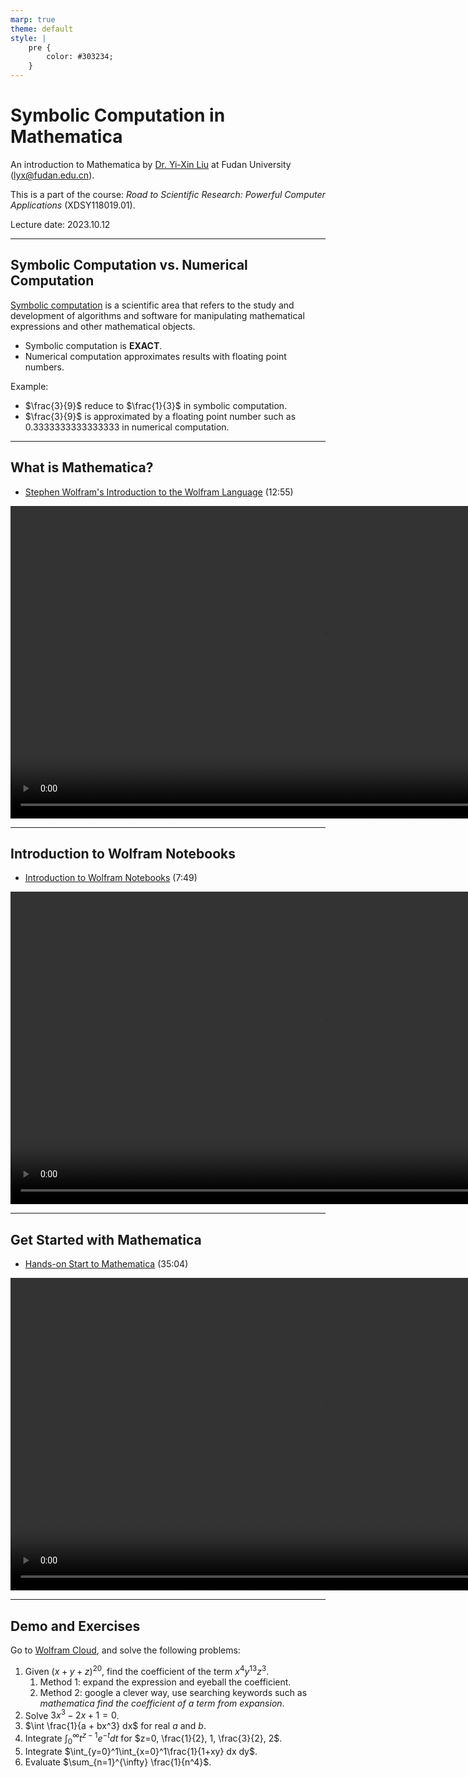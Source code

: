 ```yaml
---
marp: true
theme: default
style: |
    pre {
        color: #303234;
    }
---
```


<!--
backgroundColor: #191a2e
color: skyblue
-->
# Symbolic Computation in Mathematica

An introduction to Mathematica by [Dr. Yi-Xin Liu](http://www.yxliu.group) at Fudan University (lyx@fudan.edu.cn).

This is a part of the course: *Road to Scientific Research: Powerful Computer Applications* (XDSY118019.01).

Lecture date: 2023.10.12

---

<!-- _paginate: true -->
## Symbolic Computation vs. Numerical Computation

[Symbolic computation](https://en.wikipedia.org/wiki/Computer_algebra) is a scientific area that refers to the study and development of algorithms and software for manipulating mathematical expressions and other mathematical objects.

- Symbolic computation is **EXACT**.
- Numerical computation approximates results with floating point numbers.

Example:

- $\frac{3}{9}$ reduce to $\frac{1}{3}$ in symbolic computation.
- $\frac{3}{9}$ is approximated by a floating point number such as $0.3333333333333333$ in numerical computation.

---

## What is Mathematica?

- [Stephen Wolfram's Introduction to the Wolfram Language](https://youtu.be/_P9HqHVPeik) (12:55)

<video height="500" controls>
    <source src="mathematica_introduction.mp4">
</video>

---

## Introduction to Wolfram Notebooks

- [Introduction to Wolfram Notebooks](https://youtu.be/9Tc_FQbDYA4) (7:49)

<video height="500" controls>
    <source src="mathematica_notebook.mp4">
</video>
 
---

## Get Started with Mathematica

- [Hands-on Start to Mathematica](https://youtu.be/HwX34l9E8Ts) (35:04)

<video height="500" controls>
    <source src="mathematica_start.mp4">
</video>

---

## Demo and Exercises

Go to [Wolfram Cloud](https://www.wolframcloud.com), and solve the following problems:

1. Given $(x + y + z)^{20}$, find the coefficient of the term $x^4y^{13}z^3$.
   1. Method 1: expand the expression and eyeball the coefficient.
   2. Method 2: google a clever way, use searching keywords such as _mathematica find the coefficient of a term from expansion_.
2. Solve $3x^3 - 2x + 1 = 0$.
3. $\int \frac{1}{a + bx^3} dx$ for real $a$ and $b$.
4. Integrate $\int_0^{\infty} t^{z-1}e^{-t} dt$ for $z=0, \frac{1}{2}, 1, \frac{3}{2}, 2$.
5. Integrate $\int_{y=0}^1\int_{x=0}^1\frac{1}{1+xy} dx dy$.
6. Evaluate $\sum_{n=1}^{\infty} \frac{1}{n^4}$.

